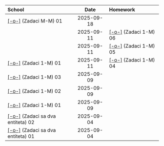 | School                                                                                                                                                                          |    Date    | Homework                                   |
| :------------------------------------------------------------------------------------------------------------------------------------------------------------------------------ | :--------: | :----------------------------------------- |
| [[-o-]](https://download-directory.github.io?url=https://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@github.com/Gim36/Bases/tree/main/School/09/18/01&filename=01) (Zadaci M-M) 01 | 2025-09-18 |                                            |
|                                                                                                                                                                                 | 2025-09-11 | [[-o-]](Homework/09/11/06) (Zadaci 1-M) 06 |
|                                                                                                                                                                                 | 2025-09-11 | [[-o-]](Homework/09/11/05) (Zadaci 1-M) 05 |
| [[-o-]](School/09/11/01) (Zadaci 1-M) 01                                                                                                                                        | 2025-09-11 | [[-o-]](Homework/09/11/04) (Zadaci 1-M) 04 |
| [[-o-]](School/09/09/03) (Zadaci 1-M) 03                                                                                                                                        | 2025-09-09 |                                            |
| [[-o-]](School/09/09/02) (Zadaci 1-M) 02                                                                                                                                        | 2025-09-09 |                                            |
| [[-o-]](School/09/09/01) (Zadaci 1-M) 01                                                                                                                                        | 2025-09-09 |                                            |
| [[-o-]](School/09/04/02) (Zadaci sa dva entiteta) 02                                                                                                                            | 2025-09-04 |                                            |
| [[-o-]](School/09/04/01) (Zadaci sa dva entiteta) 01                                                                                                                            | 2025-09-04 |                                            |
